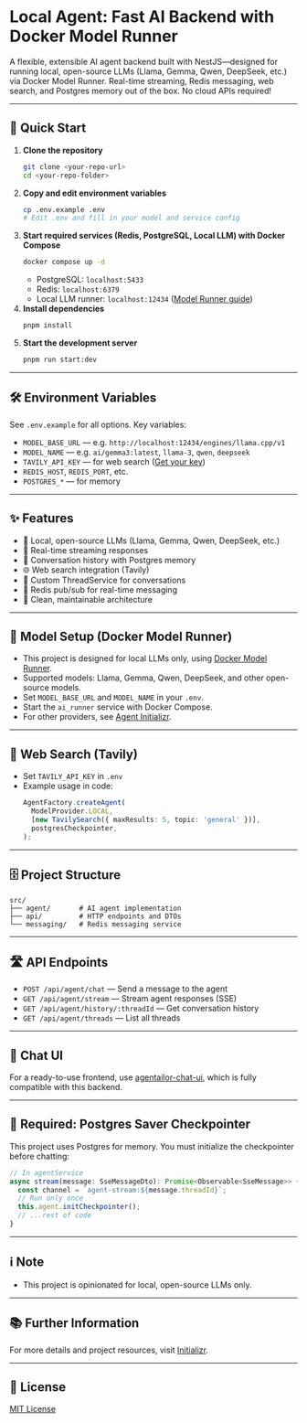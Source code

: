 # Local Agent: Fast AI Backend with Docker Model Runner

A flexible, extensible AI agent backend built with NestJS—designed for running local, open-source LLMs (Llama, Gemma, Qwen, DeepSeek, etc.) via Docker Model Runner. Real-time streaming, Redis messaging, web search, and Postgres memory out of the box. No cloud APIs required!

---

## 🚀 Quick Start

1. **Clone the repository**
   ```bash
   git clone <your-repo-url>
   cd <your-repo-folder>
   ```
2. **Copy and edit environment variables**
   ```bash
   cp .env.example .env
   # Edit .env and fill in your model and service config
   ```
3. **Start required services (Redis, PostgreSQL, Local LLM) with Docker Compose**
   ```bash
   docker compose up -d
   ```
   - PostgreSQL: `localhost:5433`
   - Redis: `localhost:6379`
   - Local LLM runner: `localhost:12434` ([Model Runner guide](https://blog.agentailor.com/posts/docker-model-runner-gemma))
4. **Install dependencies**
   ```bash
   pnpm install
   ```
5. **Start the development server**
   ```bash
   pnpm run start:dev
   ```

---

## 🛠️ Environment Variables

See `.env.example` for all options. Key variables:

- `MODEL_BASE_URL` — e.g. `http://localhost:12434/engines/llama.cpp/v1`
- `MODEL_NAME` — e.g. `ai/gemma3:latest`, `llama-3`, `qwen`, `deepseek`
- `TAVILY_API_KEY` — for web search ([Get your key](https://www.tavily.com/))
- `REDIS_HOST`, `REDIS_PORT`, etc.
- `POSTGRES_*` — for memory

---

## ✨ Features

- 🤖 Local, open-source LLMs (Llama, Gemma, Qwen, DeepSeek, etc.)
- 🌊 Real-time streaming responses
- 💾 Conversation history with Postgres memory
- 🌐 Web search integration (Tavily)
- 🧵 Custom ThreadService for conversations
- 📡 Redis pub/sub for real-time messaging
- 🎯 Clean, maintainable architecture

---

## 🧩 Model Setup (Docker Model Runner)

- This project is designed for local LLMs only, using [Docker Model Runner](https://blog.agentailor.com/posts/docker-model-runner-gemma).
- Supported models: Llama, Gemma, Qwen, DeepSeek, and other open-source models.
- Set `MODEL_BASE_URL` and `MODEL_NAME` in your `.env`.
- Start the `ai_runner` service with Docker Compose.
- For other providers, see [Agent Initializr](https://initializr.agentailor.com/).

---

## 🔌 Web Search (Tavily)
- Set `TAVILY_API_KEY` in `.env`
- Example usage in code:
  ```typescript
  AgentFactory.createAgent(
    ModelProvider.LOCAL,
    [new TavilySearch({ maxResults: 5, topic: 'general' })],
    postgresCheckpointer,
  );
  ```

---

## 🗄️ Project Structure

```
src/
├── agent/       # AI agent implementation
├── api/         # HTTP endpoints and DTOs
└── messaging/   # Redis messaging service
```

---

## 🛣️ API Endpoints

- `POST /api/agent/chat` — Send a message to the agent
- `GET /api/agent/stream` — Stream agent responses (SSE)
- `GET /api/agent/history/:threadId` — Get conversation history
- `GET /api/agent/threads` — List all threads

---

## 💬 Chat UI

For a ready-to-use frontend, use [agentailor-chat-ui](https://github.com/IBJunior/agentailor-chat-ui), which is fully compatible with this backend.

---

## 📝 Required: Postgres Saver Checkpointer

This project uses Postgres for memory. You must initialize the checkpointer before chatting:
```typescript
// In agentService
async stream(message: SseMessageDto): Promise<Observable<SseMessage>> {
  const channel = `agent-stream:${message.threadId}`;
  // Run only once
  this.agent.initCheckpointer();
  // ...rest of code
}
```

---

## ℹ️ Note

- This project is opinionated for local, open-source LLMs only.

---

## 📚 Further Information

For more details and project resources, visit [Initializr](https://github.com/IBJunior/initializr).

---

## 📄 License

[MIT License](LICENSE)